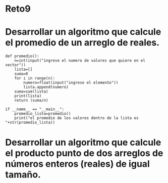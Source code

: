 # Reto9
# Desarrollar un algoritmo que calcule el promedio de un arreglo de reales.
  
    def promedio():
        n=int(input("ingrese el numero de valores que quiere en el vector"))
        lista=[]
        suma=0
        for i in range(n):
            numero=float(input("ingrese el elemento"))
            lista.append(numero)
        suma=sum(lista)
        print(lista)
        return (suma/n)

    if __name__ == "__main__":
        promedio_lista=promedio()
        print("el promedio de los valores dentro de la lista es "+str(promedio_lista))
        
# Desarrollar un algoritmo que calcule el producto punto de dos arreglos de números enteros (reales) de igual tamaño.

